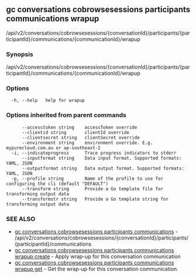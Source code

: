 ## gc conversations cobrowsesessions participants communications wrapup

/api/v2/conversations/cobrowsesessions/{conversationId}/participants/{participantId}/communications/{communicationId}/wrapup

### Synopsis

/api/v2/conversations/cobrowsesessions/{conversationId}/participants/{participantId}/communications/{communicationId}/wrapup

### Options

```
  -h, --help   help for wrapup
```

### Options inherited from parent commands

```
      --accesstoken string    accessToken override
      --clientid string       clientId override
      --clientsecret string   clientSecret override
      --environment string    environment override. E.g. mypurecloud.com.au or ap-southeast-2
  -i, --indicateprogress      Trace progress indicators to stderr
      --inputformat string    Data input format. Supported formats: YAML, JSON
      --outputformat string   Data output format. Supported formats: YAML, JSON
  -p, --profile string        Name of the profile to use for configuring the cli (default "DEFAULT")
      --transform string      Provide a Go template file for transforming output data
      --transformstr string   Provide a Go template string for transforming output data
```

### SEE ALSO

* [gc conversations cobrowsesessions participants communications](gc_conversations_cobrowsesessions_participants_communications.html)	 - /api/v2/conversations/cobrowsesessions/{conversationId}/participants/{participantId}/communications
* [gc conversations cobrowsesessions participants communications wrapup create](gc_conversations_cobrowsesessions_participants_communications_wrapup_create.html)	 - Apply wrap-up for this conversation communication
* [gc conversations cobrowsesessions participants communications wrapup get](gc_conversations_cobrowsesessions_participants_communications_wrapup_get.html)	 - Get the wrap-up for this conversation communication. 


